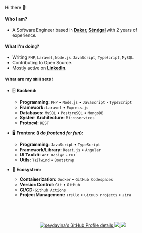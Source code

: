 Hi there 👋!

#### Who I am?

- A Software Engineer based in **[Dakar](https://fr.wikipedia.org/wiki/Dakar), [Sénégal](https://fr.wikipedia.org/wiki/S%C3%A9n%C3%A9gal)** with 2 years of experience.

#### What I'm doing?

- Writing `PHP`, `Laravel`, `Node.js`, `JavaScript`, `TypeScript`, `MySQL`.
- Contributing to Open Source.
- Mostly active on **[LinkedIn](https://www.linkedin.com/in/limamou-laye)**.

#### What are my skill sets?

- 🗄️ **Backend:**

  - **Programming:** `PHP` • `Node.js` • `JavaScript` • `TypeScript`
  - **Framework:** `Laravel` • `Express.js`
  - **Databases:** `MySQL` • `PostgreSQL` • `MongoDB`
  - **System Architecture:** `Microservices`
  - **Protocol:** `REST`

- 🖥 **Frontend (_I do frontend for fun_):**

  - **Programming:** `JavaScript` • `TypeScript`
  - **Framework/Library:** `React.js` • `Angular`
  - **UI Toolkit:** `Ant Design` • `MUI`
  - **Utils:** `Tailwind` • `Bootstrap`

- 🎡 **Ecosystem:**
  - **Containerization:** `Docker` • `GitHub Codespaces`
  - **Version Control:** `Git` • `GitHub`
  - **CI/CD:** `Github Actions`
  - **Project Management:** `Trello` • `GitHub Projects` • `Jira`

<br/>
<br/>
<br/>

<p align="center">
  <a href="http://www.github.com/seydavina">
    <img src="http://github-profile-summary-cards.vercel.app/api/cards/profile-details?username=seydavina&theme=algolia" alt="seydavina's GitHub Profile details" />
  </a>  
  <a href="http://www.github.com/seydavina">
    <img src="http://github-profile-summary-cards.vercel.app/api/cards/stats?username=seydavina&theme=algolia" />
  </a>  
  <a href="http://www.github.com/seydavina">
    <img src="http://github-profile-summary-cards.vercel.app/api/cards/productive-time?username=seydavina&theme=algolia&utcOffset=8" />
  </a>
</p>
